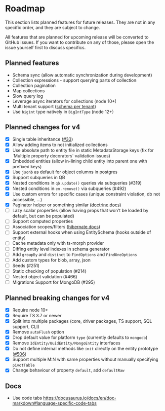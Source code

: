 # Roadmap

This section lists planned features for future releases. They are not in any specific 
order, and they are subject to change. 

All features that are planned for upcoming release will be converted to GitHub issues. 
If you want to contribute on any of those, please open the issue yourself first to 
discuss specifics.  

## Planned features

- Schema sync (allow automatic synchronization during development)
- Collection expressions - support querying parts of collection
- Collection pagination
- Map collections
- Slow query log
- Leverage async iterators for collections (node 10+)
- Multi tenant support ([schema per tenant](https://dzone.com/articles/spring-boot-hibernate-multitenancy-implementation))
- Use `bigint` type natively in `BigIntType` (node 12+)

## Planned changes for v4

- [x] Single table inheritance ([#33](https://github.com/mikro-orm/mikro-orm/issues/33))
- [x] Allow adding items to not initialized collections
- [x] Use absolute path to entity file in static MetadataStorage keys (fix for 'Multiple property decorators' validation issues)
- [x] Embedded entities (allow in-lining child entity into parent one with prefixed keys)
- [x] Use `jsonb` as default for object columns in postgres
- [x] Support subqueries in QB
- [x] Nested conditions in `qb.update()` queries via subqueries (#319)
- [x] Nested conditions in `em.remove()` via subqueries (#492)
- [x] Use custom errors for specific cases (unique constraint violation, db not accessible, ...)
- [x] Paginator helper or something similar ([doctrine docs](https://www.doctrine-project.org/projects/doctrine-orm/en/latest/tutorials/pagination.html))
- [ ] Lazy scalar properties (allow having props that won't be loaded by default, but can be populated)
- [ ] Support computed properties
- [ ] Association scopes/filters ([hibernate docs](https://docs.jboss.org/hibernate/orm/3.6/reference/en-US/html/filters.html))
- [ ] Support external hooks when using EntitySchema (hooks outside of entity)
- [ ] Cache metadata only with ts-morph provider
- [ ] Diffing entity level indexes in schema generator
- [ ] Add `groupBy` and `distinct` to `FindOptions` and `FindOneOptions`
- [ ] Add custom types for blob, array, json
- [ ] Seeds (#251)
- [ ] Static checking of population (#214)
- [ ] Nested object validation (#466)
- [ ] Migrations Support for MongoDB (#295)

## Planned breaking changes for v4

- [x] Require node 10+
- [x] Require TS 3.7 or newer
- [x] Split into multiple packages (core, driver packages, TS support, SQL support, CLI)
- [x] Remove `autoFlush` option
- [x] Drop default value for platform `type` (currently defaults to `mongodb`)
- [x] Remove `IdEntity/UuidEntity/MongoEntity` interfaces
- [x] Do not define internal methods like `init` directly on the entity prototype ([#506](https://github.com/mikro-orm/mikro-orm/issues/506))
- [x] Support multiple M:N with same properties without manually specifying `pivotTable`
- [x] Change behaviour of property `default`, add `defaultRaw`

## Docs

- Use code tabs https://docusaurus.io/docs/en/doc-markdown#language-specific-code-tabs
